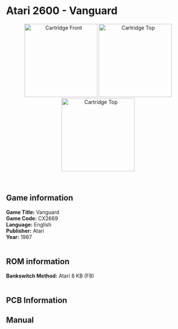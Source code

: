 # Atari 2600 - Vanguard

<p align="center" width="100%">
	<img src="https://archive.org/download/A26_VANGUARD_CX2669/01_LABEL_FRONT.jpg" alt="Cartridge Front" width="200"/>
	<img src="https://archive.org/download/A26_VANGUARD_CX2669/02_LABEL_TOP.jpg" alt="Cartridge Top" width="200"/>
	<img src="https://archive.org/download/A26_VANGUARD_CX2669/03_CARTRIDGE_BACK.jpg" alt="Cartridge Top" width="200"/>
</p> <br/>

## Game information

**Game Title:** Vanguard <br/>
**Game Code:** CX2669 <br/>
**Language:** English <br/>
**Publisher:** Atari <br/>
**Year:** 1987 <br/>
<br/>

## ROM information

**Bankswitch Method:** Atari 8 KB (F8) <br/>
<br/>

## PCB Information


## Manual

